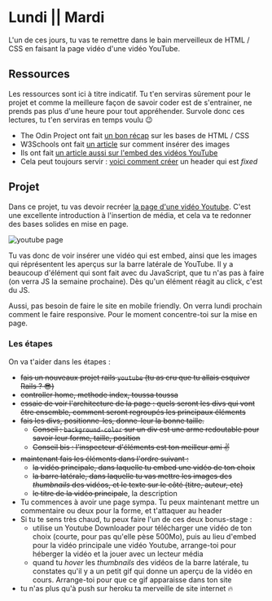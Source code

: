 # Lundi || Mardi
L'un de ces jours, tu vas te remettre dans le bain merveilleux de HTML / CSS en faisant la page vidéo d'une vidéo YouTube.

## Ressources
Les ressources sont ici à titre indicatif. Tu t'en serviras sûrement pour le projet et comme la meilleure façon de savoir coder est de s'entrainer, ne prends pas plus d'une heure pour tout appréhender. Survole donc ces lectures, tu t'en serviras en temps voulu 😉

- The Odin Project ont fait [un bon récap](https://www.theodinproject.com/courses/html5-and-css3/lessons/html5-basics) sur les bases de HTML / CSS
- W3Schools ont fait [un article](https://www.w3schools.com/html/html_images.asp) sur comment insérer des images
- Ils ont fait [un article aussi sur l'embed des vidéos YouTube](https://www.w3schools.com/html/html_youtube.asp)
- Cela peut toujours servir : [voici comment créer](https://www.w3schools.com/howto/howto_css_fixed_menu.asp) un header qui est _fixed_

## Projet
Dans ce projet, tu vas devoir recréer [la page d'une vidéo Youtube](https://www.youtube.com/watch?v=dQw4w9WgXcQ). C'est une excellente introduction à l'insertion de média, et cela va te redonner des bases solides en mise en page.

![youtube page](https://github.com/TheHackingProject/thp-session-01/blob/master/04_HTML_CSS/semaine_07/08_14_LUNDI%7C%7CMARDI/files/youtube.jpg)

Tu vas donc de voir insérer une vidéo qui est embed, ainsi que les images qui réprésentent les aperçus sur la barre latérale de YouTube. Il y a beaucoup d'élément qui sont fait avec du JavaScript, que tu n'as pas à faire (on verra JS la semaine prochaine). Dès qu'un élément réagit au click, c'est du JS.

Aussi, pas besoin de faire le site en mobile friendly. On verra lundi prochain comment le faire responsive. Pour le moment concentre-toi sur la mise en page.

### Les étapes
On va t'aider dans les étapes :

- ~~fais un nouveaux projet rails `youtube` (tu as cru que tu allais esquiver Rails ? 😎)~~
- ~~controller home, methode index, toussa toussa~~
- ~~essaie de voir l'architecture de la page : quels seront les divs qui vont être ensemble, comment seront regroupés les principaux éléments~~
- ~~fais les divs, positionne-les, donne-leur la bonne taille.~~
  - ~~Conseil : `background-color` sur un div est une arme redoutable pour savoir leur forme, taille, position~~
  - ~~Conseil bis : l'inspecteur d'éléments est ton meilleur ami ✌️~~
- ~~maintenant fais les éléments dans l'ordre suivant :~~
  - ~~la vidéo principale, dans laquelle tu embed une vidéo de ton choix~~
  - ~~la barre latérale, dans laquelle tu vas mettre les images des _thumbnails_ des vidéos, et le texte sur le côté (titre, auteur, etc)~~
  - ~~le titre de la vidéo principale~~, la description
- Tu commences à avoir une page sympa. Tu peux maintenant mettre un commentaire ou deux pour la forme, et t'attaquer au header
- Si tu te sens très chaud, tu peux faire l'un de ces deux bonus-stage :
  - utilise un Youtube Downloader pour télécharger une vidéo de ton choix (courte, pour pas qu'elle pèse 500Mo), puis au lieu d'embed pour la vidéo principale une vidéo Youtube, arrange-toi pour héberger la vidéo et la jouer avec un lecteur média
  - quand tu _hover_ les _thumbnails_ des vidéos de la barre latérale, tu constates qu'il y a un petit gif qui donne un aperçu de la vidéo en cours. Arrange-toi pour que ce gif apparaisse dans ton site
- tu n'as plus qu'à push sur heroku ta merveille de site internet 🔥